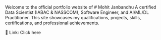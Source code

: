 Welcome to the official portfolio website of # Mohit Janbandhu
A certified Data Scientist (IABAC & NASSCOM), Software Engineer, and AI/ML/DL Practitioner.
This site showcases my qualifications, projects, skills, certifications, and professional achievements.

🔗 Link: Click here